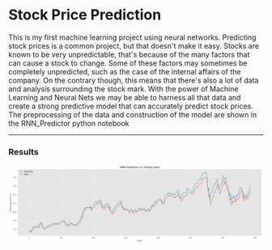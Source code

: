 # Stock Price Prediction

This is my first machine learning project using neural networks. Predicting stock prices is a common project, but that doesn't make it easy. Stocks are known to be very unpredictable, that's because of the many factors that can cause a stock to change. Some of these factors may sometimes be completely unpredicted, such as the case of the internal affairs of the company. On the contrary though, this means that there's also a lot of data and analysis surrounding the stock mark. With the power of Machine Learning and Neural Nets we may be able to harness all that data and create a strong predictive model that can accurately predict stock prices. The preprocessing of the data and construction of the model are shown in the RNN_Predictor python notebook

<hr>

### Results

![](https://raw.githubusercontent.com/NamitraKali/Stock-Price-Prediction/master/images/Model_Prediction.png)

